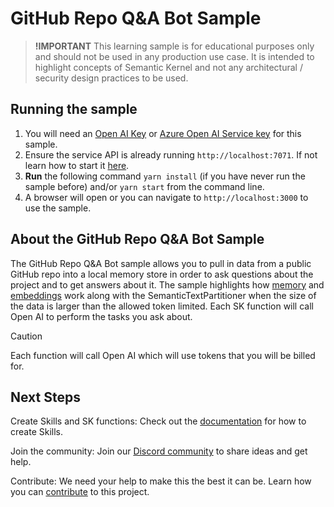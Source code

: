 # GitHub Repo Q&A Bot Sample

> **!IMPORTANT**
> This learning sample is for educational purposes only and should not be used in any
> production use case. It is intended to highlight concepts of Semantic Kernel and not
> any architectural / security design practices to be used.

## Running the sample

1. You will need an [Open AI Key](https://openai.com/api/) or
   [Azure Open AI Service key](https://learn.microsoft.com/azure/cognitive-services/openai/quickstart) for this sample.
2. Ensure the service API is already running `http://localhost:7071`. If not learn how to start it [here](../../dotnet/KernelHttpServer/README.md).
3. **Run** the following command `yarn install` (if you have never run the sample before) and/or `yarn start` from the command line.
4. A browser will open or you can navigate to `http://localhost:3000` to use the sample.

## About the GitHub Repo Q&A Bot Sample

The GitHub Repo Q&A Bot sample allows you to pull in data from a public GitHub repo into a local memory store in order to ask questions about the project and to get answers about it. The sample highlights how [memory](https://aka.ms/sk/memories) and [embeddings](https://aka.ms/sk/embeddings) work along with the SemanticTextPartitioner when the size of the data is larger than the allowed token limited.  Each SK function will call Open AI to perform the tasks you ask about.​

> [!CAUTION]
> Each function will call Open AI which will use tokens that you will be billed for.

## Next Steps

Create Skills and SK functions: Check out the [documentation](https://aka.ms/sk/learn) for how to create Skills.

Join the community: Join our [Discord community](https://aka.ms/SKDiscord) to share ideas and get help​.

Contribute: We need your help to make this the best it can be.  Learn how you can [contribute](https://github.com/microsoft/semantic-kernel/blob/main/CONTRIBUTING.md) to this project.​